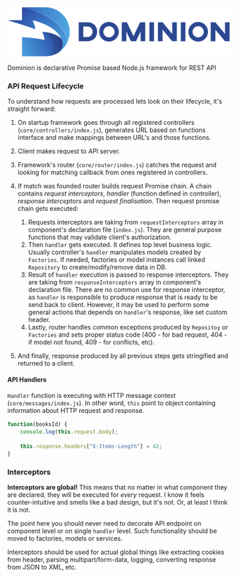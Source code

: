 ![Dominion node rest api framework logo](./assets/logo.svg)

Dominion is declarative Promise based Node.js framework for REST API

### API Request Lifecycle 
To understand how requests are processed lets look on their lifecycle, it's straight forward:
1. On startup framework goes through all registered controllers (`core/controllers/index.js`), generates URL based 
on functions interface and make mappings between URL's and those functions.

2. Client makes request to API server.

3. Framework's router (`core/router/index.js`) catches the request and looking 
for matching callback from ones registered in controllers.

4. If match was founded router builds request Promise chain. A chain contains 
*request interceptors*,  *handler* (function defined in controller), *response interceptors*
and *request finalisation*. Then request promise chain gets executed:
   1. Requests interceptors are taking from `requestInterceptors` array in component's 
   declaration file (`index.js`). They are general purpose functions that may validate
   client's authorization. 
   2. Then `handler` gets executed. It defines top level business logic. 
   Usually controller's `handler` manipulates models created by `Factories`.
   If needed, factories or model instances call linked `Repository` 
   to create/modify/remove data in DB.
   3. Result of `handler` execution is passed to response interceptors. They are taking 
   from `responseInterceptors` array in component's declaration file. There are no common use
   for response interceptor, as `handler` is responsible to produce response that is
   ready to be send back to client. However, it may be used to perform some general actions 
   that depends on `handler`'s response, like set custom header.
   4. Lastly, router handles common exceptions produced by `Repositoy` or `Factories` and sets 
   proper status code (400 - for bad request, 404 - if model not found, 409 - for conflicts, etc). 

5. And finally, response produced by all previous steps gets stringified and returned to a client.  



#### API Handlers
`Handler` function is executing with HTTP message context (`core/messages/index.js`). 
In other word, `this` point to object containing information about HTTP request and response.
```js
function(booksId) {
    console.log(this.request.body);
    
    this.response.headers["X-Items-Length"] = 42;
}
```




### Interceptors
**Interceptors are global!** This means that no matter in what 
component they are declared, they will be executed for *every* request.
I know it feels counter-intuitive and smells like a bad design, but it's not. 
Or, at least I think it is not.

The point here you should never need to decorate API endpoint on component level
or on single `handler` level. Such functionality should be moved to factories, models 
or services.

Interceptors should be used for actual global things like extracting 
cookies from header, parsing multipart/form-data, logging, converting response
from JSON to XML, etc.

 

   
